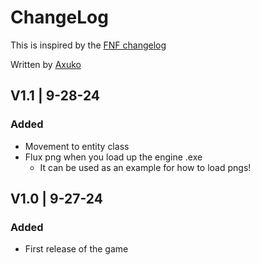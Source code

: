 # ChangeLog
This is inspired by the [FNF changelog](https://github.com/FunkinCrew/Funkin/blob/main/CHANGELOG.md?plain=1)

Written by [Axuko](https://github.com/Ethan-makes-music?tab=repositories)

## V1.1 | 9-28-24
### Added
- Movement to entity class
- Flux png when you load up the engine .exe
    - It can be used as an example for how to load pngs!

## V1.0 | 9-27-24
### Added
- First release of the game